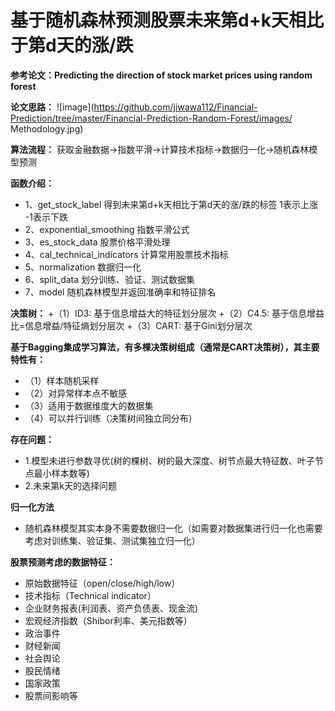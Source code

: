 
# 基于随机森林预测股票未来第d+k天相比于第d天的涨/跌

**参考论文：Predicting the direction of stock market prices using random forest**

**论文思路：**
![image](https://github.com/jiwawa112/Financial-Prediction/tree/master/Financial-Prediction-Random-Forest/images/
Methodology.jpg)

**算法流程：**
获取金融数据->指数平滑->计算技术指标->数据归一化->随机森林模型预测

**函数介绍：**
+ 1、get_stock_label 得到未来第d+k天相比于第d天的涨/跌的标签  1表示上涨 -1表示下跌
+ 2、exponential_smoothing 指数平滑公式
+ 3、es_stock_data 股票价格平滑处理
+ 4、cal_technical_indicators 计算常用股票技术指标
+ 5、normalization 数据归一化
+ 6、split_data 划分训练、验证、测试数据集
+ 7、model 随机森林模型并返回准确率和特征排名

**决策树：**
+（1）ID3: 基于信息增益大的特征划分层次
+（2）C4.5: 基于信息增益比=信息增益/特征熵划分层次
+（3）CART: 基于Gini划分层次

**基于Bagging集成学习算法，有多棵决策树组成（通常是CART决策树），其主要特性有：**
+ （1）样本随机采样
+ （2）对异常样本点不敏感
+ （3）适用于数据维度大的数据集
+ （4）可以并行训练（决策树间独立同分布）

**存在问题：**
+ 1.模型未进行参数寻优(树的棵树、树的最大深度、树节点最大特征数、叶子节点最小样本数等)
+ 2.未来第k天的选择问题

**归一化方法**
+ 随机森林模型其实本身不需要数据归一化（如需要对数据集进行归一化也需要考虑对训练集、验证集、测试集独立归一化）

**股票预测考虑的数据特征：**
+ 原始数据特征（open/close/high/low）
+ 技术指标（Technical indicator）
+ 企业财务报表(利润表、资产负债表、现金流)
+ 宏观经济指数（Shibor利率、美元指数等）
+ 政治事件
+ 财经新闻
+ 社会舆论
+ 股民情绪
+ 国家政策
+ 股票间影响等
